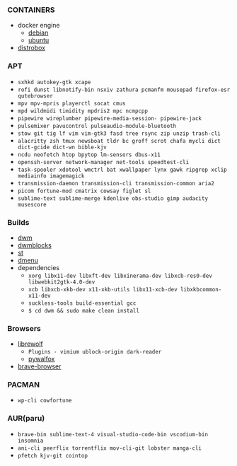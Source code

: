 ### CONTAINERS
* docker engine
	* [debian](https://docs.docker.com/engine/install/debian/#install-using-the-repository)
	* [ubuntu](https://docs.docker.com/engine/install/ubuntu/#install-using-the-repository)
* [distrobox](https://github.com/89luca89/distrobox#curl-or-wget)

### APT
* `sxhkd autokey-gtk xcape`
* `rofi dunst libnotify-bin nsxiv zathura pcmanfm mousepad firefox-esr qutebrowser`
* `mpv mpv-mpris playerctl socat cmus`
* `mpd wildmidi timidity mpdris2 mpc ncmpcpp`
* `pipewire wireplumber pipewire-media-session- pipewire-jack` 
* `pulsemixer pavucontrol pulseaudio-module-bluetooth`
* `stow git tig lf vim vim-gtk3 fasd tree rsync zip unzip trash-cli`
* `alacritty zsh tmux newsboat tldr bc groff scrot chafa mycli dict dict-gcide dict-wn bible-kjv`
* `ncdu neofetch htop bpytop lm-sensors dbus-x11`
* `openssh-server network-manager net-tools speedtest-cli`
* `task-spooler xdotool wmctrl bat xwallpaper lynx gawk ripgrep xclip mediainfo imagemagick`
* `transmission-daemon transmission-cli transmission-common aria2`
* `picom fortune-mod cmatrix cowsay figlet sl`
* `sublime-text sublime-merge kdenlive obs-studio gimp audacity musescore`

### Builds
* [dwm](https://github.com/audio333/dwm)
* [dwmblocks](https://github.com/audio333/dwmblocks)
* [st](https://github.com/audio333/st)
* [dmenu](https://github.com/audio333/dmenu)
* dependencies
    * `xorg libx11-dev libxft-dev libxinerama-dev libxcb-res0-dev libwebkit2gtk-4.0-dev`
    * `xcb libxcb-xkb-dev x11-xkb-utils libx11-xcb-dev libxkbcommon-x11-dev`
    * `suckless-tools build-essential gcc` 
    * `$ cd dwm && sudo make clean install`

### Browsers
* [librewolf](https://librewolf.net/installation/debian/#main-debian-repository)
    * `Plugins - vimium ublock-origin dark-reader` 
    * [pywalfox](https://github.com/Frewacom/pywalfox?tab=readme-ov-file#-installation)
* [brave-browser](https://brave.com/linux/#debian-ubuntu-mint)

### PACMAN
* `wp-cli cowfortune`

### AUR(paru)
* `brave-bin sublime-text-4 visual-studio-code-bin vscodium-bin insomnia`
* `ani-cli peerflix torrentflix mov-cli-git lobster manga-cli`
* `pfetch kjv-git cointop`
